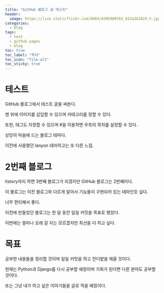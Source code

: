 ```yaml
---
title: "GitHub 블로그 글 테스트"
header:
  image: https://live.staticflickr.com/8084/8396909762_813a2b1829_h.jpg
categories:
  - blog
tags:
  - test
  - github pages
  - blog
toc: true
toc_label: "목차"
toc_icon: "file-alt"
toc_sticky: true
---
```


# 테스트  

GitHub 블로그에서 테스트 글을 써본다.  

맨 위에 이미지를 삽입할 수 있으며 카테고리를 정할 수 있다.  

또한, 태그도 지정할 수 있으며 #을 이용하면 우측의 목차를 설정할 수 있다.  

상당히 마음에 드는 블로그 테마다.  

이전에 사용했던 lanyon 테마하고는 또 다른 느낌.  

# 2번째 블로그

tistory까지 하면 3번째 블로그가 되겠지만 GitHub 블로그는 2번째이다.  

이 블로그는 이전 블로그와 다르게 알아서 기능들이 구현되어 있는 테마인듯 싶다.  

너무 편리해서 좋다.  

이전에 만들었던 블로그는 한 달 동안 일일 커밋을 목표로 했었다.  

이번에는 얼마나 오래 갈 지는 모르겠지만 최선을 다 하고 싶다.  

# 목표

공부한 내용들을 정리할 것이며 일일 커밋을 하고 잔디밭을 채울 것이다.  

현재는 Python과 Django를 다시 공부할 예정이며 기회가 된다면 다른 분야도 공부할 것이다.  

또는 그냥 내가 하고 싶은 이야기들을 글로 적을 예정이다.  

